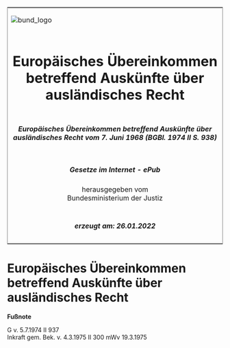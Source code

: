 <span id="DECKBLATT.html"></span>

<table border="0" frame="border" width="100%">

<tr valign="top">

<td align="left">

![bund\_logo](BfJ_2021_Web_de_de.gif)

</td>

<td align="right">

 

</td>

</tr>

<tr align="center" valign="middle">

<td colspan="2">

# Europäisches Übereinkommen betreffend Auskünfte über ausländisches Recht

</td>

</tr>

<tr align="center" valign="middle">

<td colspan="2">

##### Europäisches Übereinkommen betreffend Auskünfte über ausländisches Recht vom 7. Juni 1968 (BGBl. 1974 II S. 938)

</td>

</tr>

<tr align="center" valign="middle">

<td colspan="2">

  
  

##### Gesetze im Internet - ePub  
  
herausgegeben vom  
Bundesministerium der Justiz

</td>

</tr>

<tr align="center" valign="bottom">

<td colspan="2">

  
  

##### erzeugt am: 26.01.2022

</td>

</tr>

</table>

<span id="BJNR209380974.html"></span>

# Europäisches Übereinkommen betreffend Auskünfte über ausländisches Recht

<div>

  
**Fußnote**

<div class="jnhtml">

<div>

<div class="jurAbsatz">

G v. 5.7.1974 II 937  
Inkraft gem. Bek. v. 4.3.1975 II 300 mWv 19.3.1975

</div>

</div>

</div>

</div>
